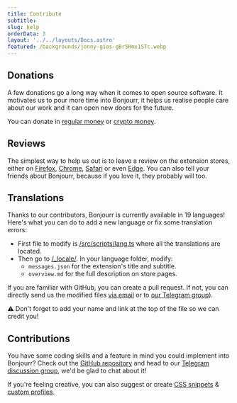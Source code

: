 ```yaml
---
title: Contribute
subtitle:
slug: help
orderData: 3
layout: '../../layouts/Docs.astro'
featured: /backgrounds/jonny-gios-gBr5Hmx1STc.webp
---
```


## Donations

A few donations go a long way when it comes to open source software. It motivates us to pour more time into Bonjourr, it helps us realise people care about our work and it can open new doors for the future.

You can donate in [regular money](https://ko-fi.com/bonjourr) or [crypto money](https://commerce.coinbase.com/checkout/095cc203-130d-4e56-9716-3aa10a202d9b).

## Reviews

The simplest way to help us out is to leave a review on the extension stores, either on [Firefox](https://addons.mozilla.org/fr/firefox/addon/bonjourr-startpage/), [Chrome](https://chrome.google.com/webstore/detail/bonjourr-%C2%B7-minimalist-lig/dlnejlppicbjfcfcedcflplfjajinajd?hl=fr&authuser=0), [Safari](https://apps.apple.com/fr/app/bonjourr-startpage/id1615431236) or even [Edge](https://microsoftedge.microsoft.com/addons/detail/bonjourr/dehmmlejmefjphdeoagelkpaoolicmid). You can also tell your friends about Bonjourr, because if you love it, they probably will too.

## Translations

Thanks to our contributors, Bonjourr is currently available in 19 languages! Here's what you can do to add a new language or fix some translation errors:

-   First file to modify is [/src/scripts/lang.ts](https://github.com/victrme/Bonjourr/blob/master/src/scripts/lang.ts) where all the translations are located.
-   Then go to [/\_locale/](https://github.com/victrme/Bonjourr/blob/master/_locales/). In your language folder, modify:
    -   `messages.json` for the extension's title and subtitle.
    -   `overview.md` for the full description on store pages.

If you are familiar with GitHub, you can create a pull request. If not, you can directly send us the modified files [via email](mailto:bonjourr.app@protonmail.com) or to [our Telegram group](https://t.me/BonjourrStartpage)).

⚠️ Don't forget to add your name and link at the top of the file so we can credit you!

## Contributions

You have some coding skills and a feature in mind you could implement into Bonjourr? Check out the [GitHub repository](https://github.com/victrme/Bonjourr/) and head to our [Telegram discussion group](https://t.me/BonjourrStartpage), we'd be glad to chat about it!

If you're feeling creative, you can also suggest or create [CSS snippets](https://bonjourr.fr/css-snippet) & [custom profiles](https://bonjourr.fr/profiles).
